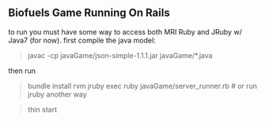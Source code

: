 Biofuels Game Running On Rails
------------------------------

to run you must have some way to access both MRI Ruby and JRuby w/ Java7 (for now). first compile the java model:

> javac -cp javaGame/json-simple-1.1.1.jar javaGame/*.java

then run

> bundle install
> rvm jruby exec ruby javaGame/server_runner.rb         # or run jruby another way

> thin start